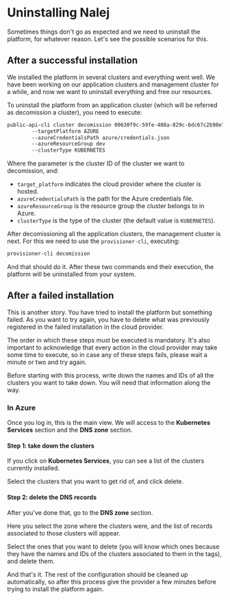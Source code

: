 # Uninstalling Nalej

Sometimes things don't go as expected and we need to uninstall the platform, for whatever reason. Let's see the possible scenarios for this.

## After a successful installation

We installed the platform in several clusters and everything went well. We have been working on our application clusters and management cluster for a while, and now we want to uninstall everything and free our resources.

To uninstall the platform from an application cluster (which will be referred as *decomission* a cluster), you need to execute:

```bash
public-api-cli cluster decomission 00630f9c-59fe-408a-829c-6dc67c2b98e7 
		--targetPlatform AZURE 
		--azureCredentialsPath azure/credentials.json 
		--azureResourceGroup dev
		--clusterType KUBERNETES
```

Where the parameter is the cluster ID of the cluster we want to decomission, and:

- `target_platform` indicates the cloud provider where the cluster is hosted.
- `azureCredentialsPath` is the path for the Azure credentials file.
- `azureResourceGroup` is the resource group the cluster belongs to in Azure.
- `clusterType` is the type of the cluster (the default value is `KUBERNETES`). 

After decomissioning all the application clusters, the management cluster is next. For this we need to use the `provisioner-cli`, executing:

```bash
provisioner-cli decomission
```

<!-- Aquí falta más info seguro. He preguntado a Rodrigo a ver si tengo suerte y me la puede dar pero es probable que haya terminado de trabajar ya... viernes tarde >_< -->



And that should do it. After these two commands end their execution, the platform will be uninstalled from your system.



## After a failed installation 

This is another story. You have tried to install the platform but something failed. As you want to try again, you have to delete what was previously registered in the failed installation in the cloud provider. 

The order in which these steps must be executed is mandatory. It's also important to acknowledge that every action in the cloud provider may take some time to execute, so in case any of these steps fails, please wait a minute or two and try again.

Before starting with this process, write down the names and IDs of all the clusters you want to take down. You will need that information along the way.

### In Azure

Once you log in, this is the main view. We will access to the **Kubernetes Services** section and the **DNS zone** section.

<!-- captura pantalla main view señalado Kubernetes Services  y DNS zone-->

#### Step 1: take down the clusters

If you click on **Kubernetes Services**, you can see a list of the clusters currently installed.

<!-- captura pantalla kubernetes services view señalando clusters -->

Select the clusters that you want to get rid of, and click delete.

#### Step 2: delete the DNS records

After you've done that, go to the **DNS zone** section.

<!-- captura pantalla DNS zone section -->

Here you select the zone where the clusters were, and the list of records associated to those clusters will appear.

<!-- captura pantalla lista registros con nombres y tal -->

Select the ones that you want to delete (you will know which ones because they have the names and IDs of the clusters associated to them in the tags), and delete them.

And that's it. The rest of the configuration should be cleaned up automatically, so after this process give the provider a few minutes before trying to install the platform again.
